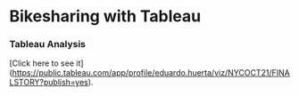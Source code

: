 # Bikesharing with Tableau

### Tableau Analysis
[Click here to see it]
(https://public.tableau.com/app/profile/eduardo.huerta/viz/NYCOCT21/FINALSTORY?publish=yes).



